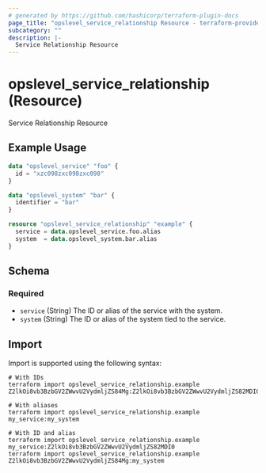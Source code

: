 ```yaml
---
# generated by https://github.com/hashicorp/terraform-plugin-docs
page_title: "opslevel_service_relationship Resource - terraform-provider-opslevel"
subcategory: ""
description: |-
  Service Relationship Resource
---
```


# opslevel_service_relationship (Resource)

Service Relationship Resource

## Example Usage

```terraform
data "opslevel_service" "foo" {
  id = "xzc098zxc098zxc098"
}

data "opslevel_system" "bar" {
  identifier = "bar"
}

resource "opslevel_service_relationship" "example" {
  service = data.opslevel_service.foo.alias
  system  = data.opslevel_system.bar.alias
}
```

<!-- schema generated by tfplugindocs -->
## Schema

### Required

- `service` (String) The ID or alias of the service with the system.
- `system` (String) The ID or alias of the system tied to the service.

## Import

Import is supported using the following syntax:

```shell
# With IDs
terraform import opslevel_service_relationship.example Z2lkOi8vb3BzbGV2ZWwvU2VydmljZS84Mg:Z2lkOi8vb3BzbGV2ZWwvU2VydmljZS82MDI0

# With aliases
terraform import opslevel_service_relationship.example my_service:my_system

# With ID and alias
terraform import opslevel_service_relationship.example my_service:Z2lkOi8vb3BzbGV2ZWwvU2VydmljZS82MDI0
terraform import opslevel_service_relationship.example Z2lkOi8vb3BzbGV2ZWwvU2VydmljZS84Mg:my_system
```
